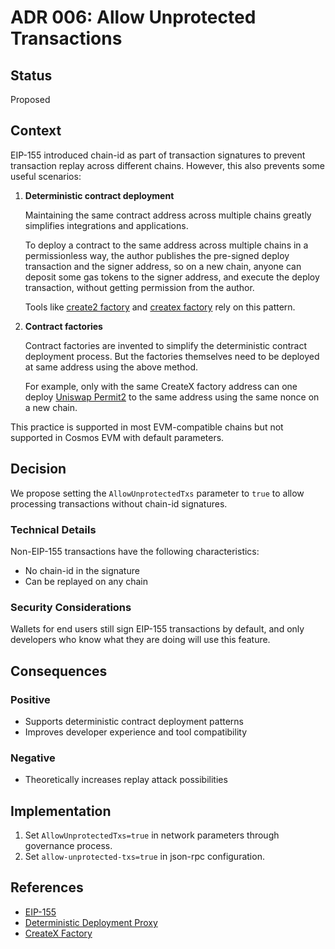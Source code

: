 # ADR 006: Allow Unprotected Transactions

## Status

Proposed

## Context

EIP-155 introduced chain-id as part of transaction signatures to prevent transaction replay across different chains. However, this also prevents some useful scenarios:

1. **Deterministic contract deployment**

   Maintaining the same contract address across multiple chains greatly simplifies integrations and applications.

   To deploy a contract to the same address across multiple chains in a permissionless way, the author publishes the pre-signed deploy transaction and the signer address, so on a new chain, anyone can deposit some gas tokens to the signer address, and execute the deploy transaction, without getting permission from the author.

   Tools like [create2 factory](https://github.com/Arachnid/deterministic-deployment-proxy) and [createx factory](https://github.com/pcaversaccio/createx) rely on this pattern.

2. **Contract factories**

   Contract factories are invented to simplify the deterministic contract deployment process. But the factories themselves need to be deployed at same address using the above method.

   For example, only with the same CreateX factory address can one deploy [Uniswap Permit2](https://github.com/Uniswap/permit2) to the same address using the same nonce on a new chain.

This practice is supported in most EVM-compatible chains but not supported in Cosmos EVM with default parameters.

## Decision

We propose setting the `AllowUnprotectedTxs` parameter to `true` to allow processing transactions without chain-id signatures.

### Technical Details

Non-EIP-155 transactions have the following characteristics:

- No chain-id in the signature
- Can be replayed on any chain

### Security Considerations

Wallets for end users still sign EIP-155 transactions by default, and only developers who know what they are doing will use this feature.

## Consequences

### Positive

- Supports deterministic contract deployment patterns
- Improves developer experience and tool compatibility

### Negative

- Theoretically increases replay attack possibilities

## Implementation

1. Set `AllowUnprotectedTxs=true` in network parameters through governance process.
2. Set `allow-unprotected-txs=true` in json-rpc configuration.

## References

- [EIP-155](https://eips.ethereum.org/EIPS/eip-155)
- [Deterministic Deployment Proxy](https://github.com/Arachnid/deterministic-deployment-proxy)
- [CreateX Factory](https://github.com/pcaversaccio/createx)
